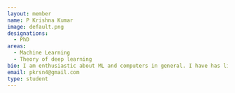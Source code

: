 ```yaml
---
layout: member
name: P Krishna Kumar 
image: default.png
designations: 
  - PhD
areas:
  - Machine Learning
  - Theory of deep learning 
bio: I am enthusiastic about ML and computers in general. I have has little chance to explore it in detail before and wish to learn now.
email: pkrsn4@gmail.com
type: student
---
```

